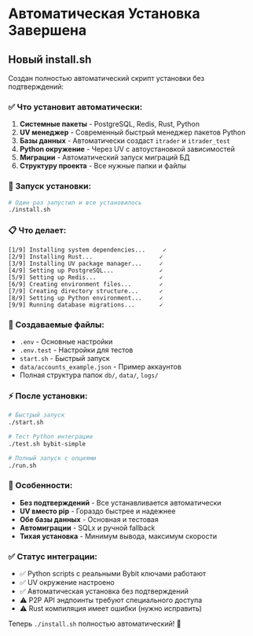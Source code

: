 # Автоматическая Установка Завершена

## Новый install.sh

Создан полностью автоматический скрипт установки без подтверждений:

### ✅ Что установит автоматически:

1. **Системные пакеты** - PostgreSQL, Redis, Rust, Python
2. **UV менеджер** - Современный быстрый менеджер пакетов Python  
3. **Базы данных** - Автоматически создаст `itrader` и `itrader_test`
4. **Python окружение** - Через UV с автоустановкой зависимостей
5. **Миграции** - Автоматический запуск миграций БД
6. **Структуру проекта** - Все нужные папки и файлы

### 🚀 Запуск установки:

```bash
# Один раз запустил и все установилось
./install.sh
```

### 📋 Что делает:

```
[1/9] Installing system dependencies...     ✓
[2/9] Installing Rust...                   ✓ 
[3/9] Installing UV package manager...     ✓
[4/9] Setting up PostgreSQL...             ✓
[5/9] Setting up Redis...                  ✓
[6/9] Creating environment files...        ✓
[7/9] Creating directory structure...      ✓
[8/9] Setting up Python environment...     ✓
[9/9] Running database migrations...       ✓
```

### 📁 Создаваемые файлы:

- `.env` - Основные настройки
- `.env.test` - Настройки для тестов  
- `start.sh` - Быстрый запуск
- `data/accounts_example.json` - Пример аккаунтов
- Полная структура папок `db/`, `data/`, `logs/`

### ⚡ После установки:

```bash
# Быстрый запуск
./start.sh

# Тест Python интеграции
./test.sh bybit-simple

# Полный запуск с опциями
./run.sh
```

### 🔧 Особенности:

- **Без подтверждений** - Все устанавливается автоматически
- **UV вместо pip** - Гораздо быстрее и надежнее
- **Обе базы данных** - Основная и тестовая
- **Автомиграции** - SQLx и ручной fallback
- **Тихая установка** - Минимум вывода, максимум скорости

### ✅ Статус интеграции:

- ✅ Python scripts с реальными Bybit ключами работают
- ✅ UV окружение настроено
- ✅ Автоматическая установка без подтверждений
- ⚠️  P2P API эндпоинты требуют специального доступа
- ⚠️  Rust компиляция имеет ошибки (нужно исправить)

Теперь `./install.sh` полностью автоматический! 🎉
